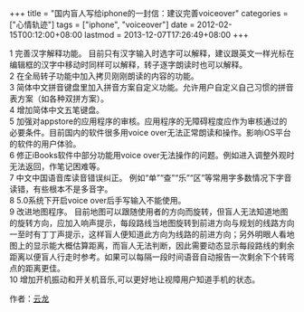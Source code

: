 +++
title = "国内盲人写给iphone的一封信：建议完善voiceover"
categories = ["心情轨迹"]
tags = ["iphone", "voiceover"]
date = 2012-02-15T00:12:00+08:00
lastmod = 2013-12-07T17:26:49+08:00
+++



1 完善汉字解释功能。
  目前只有汉字输入时选字可以解释，建议跟英文一样光标在编辑框的汉字中移动时同样可以解释，转子逐字朗读时也可以解释。  
2 在全局转子功能中加入拷贝刚刚朗读的内容的功能。  
3 简体中文拼音键盘里加入拼音方案自定义功能。允许用户自定义自己习惯的拼音表方案（如各种双拼方案）。  
4 增加简体中文五笔键盘。  
5 加强对appstore的应用程序的审核。应用程序的无障碍程度应作为审核通过的必要条件。目前国内的软件很多用voice over无法正常朗读和操作。影响iOS平台的软件的用户体验。  
6 修正iBooks软件中部分功能用voice over无法操作的问题。例如进入调整外观时无法返回，作笔记困难等。  
7 中文中国语音库读音错误纠正。
  例如“单”“查”“乐”“区”等常用字多数情况下字音读错，有些根本不是多音字。  
8 5.0系统下开启voice over后手写输入不能使用。  
9 改进地图程序。
  目前地图可以跟随使用者的方向而旋转，但盲人无法知道地图的旋转方向，应加入响声提示，每段路线当地图旋转到前进方向与规划的线路方向一至时有丁丁声提示，这样盲人便知道此方向为线路的前进方向；另外明眼人看地图上的显示能大概估算距离，而盲人无法判断，因此需要动态显示每段路线的剩余距离以便盲人行走时参考。如果可以每隔一段时间语音自动报告一次剩余下个转弯点的距离更佳。  
10 增加开机振动和开关机音乐,可以更好地让视障用户知道手机的状态。

作者：[云龙](http://weibo.com/zytn)